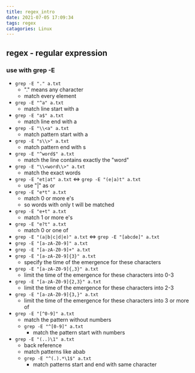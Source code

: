 ```yaml
---
title: regex_intro
date: 2021-07-05 17:09:34
tags: regex
catagories: Linux
---
```

<!--more -->

## regex - regular expression

### use with grep -E

* `grep -E "." a.txt`
  * "." means any character
  * match every element 
* `grep -E "^a" a.txt`
  * match line start with a
* `grep -E "a$" a.txt`
  * match line end with a
* `grep -E "\\<a" a.txt`
  * match pattern start with a
* `grep -E "s\\>" a.txt`
  * match pattern end with s
* `grep -E "^word$" a.txt`
  * match the line contains exactly the "word"
* `grep -E "\\<word\\>" a.txt`
  * match the exact words
* `grep -E "et|at" a.txt` <=> `grep -E "(e|a)t" a.txt`
  * use "|" as or
* `grep -E "e*t" a.txt`
  * match 0 or more e's 
  * so words with only t will be matched
* `grep -E "e+t" a.txt`
  * match 1 or more e's
* `grep -E "e?t" a.txt`
  * match 0 or one of
* `grep -E "(a|b|c|d|e)" a.txt` <=> `grep -E "[abcde]" a.txt`
* `grep -E "[a-zA-Z0-9]" a.txt` 
* `grep -E "[a-zA-Z0-9]+" a.txt` 
* `grep -E "[a-zA-Z0-9]{3}" a.txt`
  * specify the time of the emergence for these characters 
* `grep -E "[a-zA-Z0-9]{,3}" a.txt`
  * limit the time of the emergence for these characters into 0-3
* `grep -E "[a-zA-Z0-9]{2,3}" a.txt`
  * limit the time of the emergence for these characters into 2-3
* `grep -E "[a-zA-Z0-9]{3,}" a.txt`
  * limit the time of the emergence for these characters into 3 or more of
* `grep -E "[^0-9]" a.txt`
  * match the pattern without numbers
  * `grep -E "^[0-9]" a.txt`
    * match the pattern start with numbers 
* `grep -E "(..)\1" a.txt`
  * back reference 
  * match patterns like abab
  * `grep -E "^(.).*\1$" a.txt`
    * match patterns start and end with same character